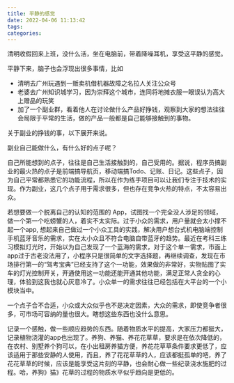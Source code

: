 ```yaml
---
title: 平静的感觉
date: 2022-04-06 11:13:42
tags:
categories:
---
```


清明收假回来上班，没什么活，坐在电脑前，带着降噪耳机，享受这平静的感觉。

平静下来，脑子也会浮现出很多事情，比如
* 清明去广州玩遇到一贩卖机借机器故障之名拉人关注公众号
* 老婆去广州知识城学习，因为崇拜这个城市，连同将地摊衣服一眼误认为高大上赠品的玩笑
* 加了一个副业群，看着他人在讨论做什么产品好挣钱，观察到大家的想法往往会局限于平常的生活，做的产品一般都是自己能够接触到的事物。

关于副业的挣钱的事，以下展开来说。

副业自己能做什么，有什么好的点子呢？

自己所能想到的点子，往往是自己生活接触到的，自己受用的。据说，程序员搞副业的最火热的点子是前端搞导航页，移动端搞Todo、记账、日记。这些点子，因为自己平常都熟悉它的功能流程，所以在作为练手项目可以让我们专注于技术的实现。作为副业，这几个点子用于需求很多，但也存在竞争火热的特点，不太容易出众。

若想要做一个脱离自己的认知的范围的 App，试图找一个完全没人涉足的领域，做一个第一个吃螃蟹的人，着实不太实际。过于小众的需求，用户量就会太小撑不起一个app, 想起来自己做过一个小众工具的实践，解决用户想台式机电脑端控制手机蓝牙音乐的需求，实在太小众且不符合电脑自带蓝牙的趋势。最近在考科三练习模拟灯光时，开始以为自己发现了一个蓝海的需求，对于这个单一需求，市面上app过于古老没法用了，小程序只是很简单的文字选择题，再继续调查，发现在市场排行第一的“驾考宝典”已经支持了这个一功能，效果做的非常好，实物贴图了实车的灯光控制开关，开通使用这一功能还能开通其他功能，满足正常人贪全的心理，体验到这我也就心灰意冷了。小众单一的需求往往已经包括在大平台的一个小模块当中。

一个点子合不合适，小众或大众似乎也不是决定因素，大众的需求，即使竞争者很多，可市场可容纳的量也很大。瞎想这些东西也没什么意思。

记录一个感触，做一些顺应趋势的东西。随着物质水平的提高，大家压力都挺大，记录植物浇灌的app也出现了。养狗、养猫、养花花草草，要求是在依次降低的，在农村、别墅养个狗可以，在小出租房养猫方便，养花花草草条件要求更低了，应该适用于那些安静的人使用，而且，养了花花草草的人，应该都挺孤单的吧，养了花花草草的时候，应该是能享受这片刻的平静，也会耐心做一些纪录浇水施肥的过程。哈，养狗》猫》花草的过程的物质水平似乎趋向是更低的。





